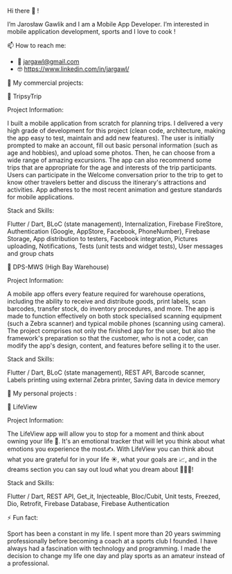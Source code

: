 Hi there 👋 !


I’m Jarosław Gawlik and I am a Mobile App Developer. I’m interested in mobile application development, sports and I love to cook !

 📫 How to reach me:
- 📧 jargawl@gmail.com 
- 🤓 https://www.linkedin.com/in/jargawl/


🔺 My commercial projects: 

📱 TripsyTrip 

Project Information:

I built a mobile application from scratch for planning trips. I delivered a very high grade of development for this project (clean code, architecture, making the app easy to test, maintain and add new features). The user is initially prompted to make an account, fill out basic personal information (such as age and hobbies), and upload some photos. Then, he can choose from a wide range of amazing excursions. The app can also recommend some trips that are appropriate for the age and interests of the trip participants. Users can participate in the Welcome conversation prior to the trip to get to know other travelers better and discuss the itinerary's attractions and activities. App adheres to the most recent animation and gesture standards for mobile applications.

Stack and Skills:

Flutter / Dart, BLoC (state management), Internalization, Firebase FireStore, Authentication (Google, AppStore, Facebook, PhoneNumber), Firebase Storage, App distribution to testers, Facebook integration, Pictures uploading, Notifications, Tests (unit tests and widget tests), User messages and group chats

📱 DPS-MWS (High Bay Warehouse) 

Project Information:

A mobile app offers every feature required for warehouse operations, including the ability to receive and distribute goods, print labels, scan barcodes, transfer stock, do inventory procedures, and more. The app is made to function effectively on both stock specialised scanning equipment (such a Zebra scanner) and typical mobile phones (scanning using camera). The project comprises not only the finished app for the user, but also the framework's preparation so that the customer, who is not a coder, can modify the app's design, content, and features before selling it to the user.

Stack and Skills:

Flutter / Dart, BLoC (state management), REST API, Barcode scanner, Labels printing using external Zebra printer, Saving data in device memory

🔹 My personal projects : 

📱 LifeView

Project Information: 

The LifeView app will allow you to stop for a moment and think about owning your life 👀. It's an emotional tracker that will let you think about what emotions you experience the most✍️. With LifeView you can think about what you are grateful for in your life ☀️, what your goals are 📈, and in the dreams section you can say out loud what you dream about 🚀🚀🚀!

Stack and Skills:

Flutter / Dart, REST API, Get_it, Injecteable, Bloc/Cubit, Unit tests, Freezed, Dio, Retrofit, Firebase Database, Firebase Authentication


⚡ Fun fact: 

Sport has been a constant in my life. I spent more than 20 years swimming professionally before becoming a coach at a sports club I founded. I have always had a fascination with technology and programming. I made the decision to change my life one day and play sports as an amateur instead of a professional.

